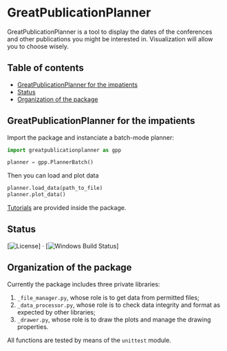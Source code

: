 # GreatPublicationPlanner

GreatPublicationPlanner is a tool to display the dates of the conferences and other publications 
you might be interested in.
Visualization will allow you to choose wisely.


## Table of contents

- [GreatPublicationPlanner for the impatients](#greatpublicationplanner-for-the-impatients)
- [Status](#status)
- [Organization of the package](#organization-of-the-package)


## GreatPublicationPlanner for the impatients


Import the package and instanciate a batch-mode planner:
```python
import greatpublicationplanner as gpp

planner = gpp.PlannerBatch()
```

Then you can load and plot data
```python
planner.load_data(path_to_file)
planner.plot_data()
```

[Tutorials](./greatpublicationplanner/tutorials) are provided inside the package.


## Status

[![License](https://img.shields.io/github/license/Arkh42/GreatPublicationPlanner?color=blue&label=License)]
&middot;
[![Windows Build Status](https://img.shields.io/github/workflow/status/Arkh42/GreatPublicationPlanner/WIN-pythonpackage?label=Windows%20build)]


## Organization of the package

Currently the package includes three private libraries:
1. `_file_manager.py`, whose role is to get data from permitted files;
2. `_data_processor.py`, whose role is to check data integrity and format as expected by other libraries;
3. `_drawer.py`, whose role is to draw the plots and manage the drawing properties.

All functions are tested by means of the `unittest` module.
